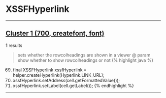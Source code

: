 # XSSFHyperlink

***

## [Cluster 1 (700, createfont, font)](./1)
1 results
> sets whether the rowcolheadings are shown in a viewer @ param show whether to show rowcolheadings or not 
{% highlight java %}
69. final XSSFHyperlink xssfHyperlink = helper.createHyperlink(Hyperlink.LINK_URL);
70. xssfHyperlink.setAddress(cell.getFormattedValue());
71. xssfHyperlink.setLabel(cell.getLabel());
{% endhighlight %}

***

